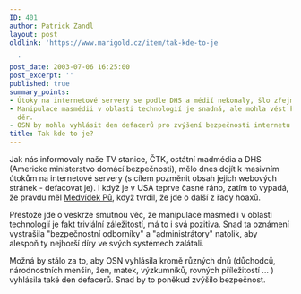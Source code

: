 ```yaml
---
ID: 401
author: Patrick Zandl
layout: post
oldlink: 'https://www.marigold.cz/item/tak-kde-to-je

  '
post_date: 2003-07-06 16:25:00
post_excerpt: ''
published: true
summary_points:
- Útoky na internetové servery se podle DHS a médií nekonaly, šlo zřejmě o hoax.
- Manipulace masmédii v oblasti technologií je snadná, ale mohla vést k záplatování
  děr.
- OSN by mohla vyhlásit den defacerů pro zvýšení bezpečnosti internetu.
title: Tak kde to je?
---
```


<p>
Jak nás informovaly naše TV stanice, ČTK, ostátní madmédia&#160;a DHS (Americke ministerstvo domácí bezpečnosti), mělo dnes dojít k masivním útokům na internetové servery (s cílem pozměnit&#160;obsah jejich webových stránek&#160;- defacovat je). I když je v USA teprve&#160;časné ráno, zatím to vypadá, že pravdu měl <A href="http://www.dhs.gov/dhspublic/">Medvídek Pů</A>, když tvrdil, že jde o další z řady hoaxů.</p>

<p>
Přestože jde o veskrze smutnou věc, že manipulace masmédii v oblasti technologií je fakt&#160;triviální záležitostí, má to i svá pozitiva. Snad ta oznámení vystrašila "bezpečnostní odborníky" a "administrátory" natolik, aby alespoň&#160;ty nejhorší&#160;díry ve svých systémech zalátali.</p>

<p>
Možná by stálo za to, aby OSN vyhlásila kromě různých dnů (důchodců, národnostních menšin, žen, matek, výzkumníků, rovných příležitostí ... ) vyhlásila také den defacerů. Snad by to poněkud zvýšilo bezpečnost.</p>